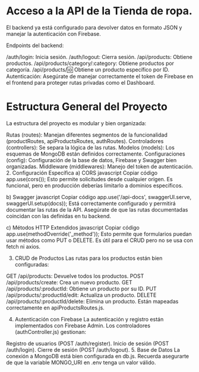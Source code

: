 # Acceso  a la API de la Tienda de ropa. 
El backend ya está configurado para devolver datos en formato JSON y manejar la autenticación con Firebase.

Endpoints del backend:

/auth/login: Inicia sesión.
/auth/logout: Cierra sesión.
/api/products: Obtiene productos.
/api/products/category/:category: Obtiene productos por categoría.
/api/products/:id: Obtiene un producto específico por ID.
Autenticación: Asegúrate de manejar correctamente el token de Firebase en el frontend para proteger rutas privadas como el Dashboard.

#  Estructura General del Proyecto
La estructura del proyecto es modular y bien organizada:

Rutas (routes): Manejan diferentes segmentos de la funcionalidad (productRoutes, apiProductsRoutes, authRoutes).
Controladores (controllers): Se separa la lógica de las rutas.
Modelos (models): Los esquemas de MongoDB están definidos correctamente.
Configuraciones (config): Configuración de la base de datos, Firebase y Swagger bien organizadas.
Middleware (middlewares): Manejo del token de autenticación.
2. Configuración Específica
a) CORS
javascript
Copiar código
app.use(cors());
Esto permite solicitudes desde cualquier origen. Es funcional, pero en producción deberías limitarlo a dominios específicos.

b) Swagger
javascript
Copiar código
app.use('/api-docs', swaggerUI.serve, swaggerUI.setup(docs));
Está correctamente configurado y permitirá documentar las rutas de la API. Asegúrate de que las rutas documentadas coincidan con las definidas en tu backend.

c) Métodos HTTP Extendidos
javascript
Copiar código
app.use(methodOverride('_method'));
Esto permite que formularios puedan usar métodos como PUT o DELETE. Es útil para el CRUD pero no se usa con fetch ni axios.

3. CRUD de Productos
Las rutas para los productos están bien configuradas:

GET /api/products: Devuelve todos los productos.
POST /api/products/create: Crea un nuevo producto.
GET /api/products/:productId: Obtiene un producto por su ID.
PUT /api/products/:productId/edit: Actualiza un producto.
DELETE /api/products/:productId/delete: Elimina un producto.
Están mapeadas correctamente en apiProductsRoutes.js.

4. Autenticación con Firebase
La autenticación y registro están implementados con Firebase Admin. Los controladores (authController.js) gestionan:

Registro de usuarios (POST /auth/register).
Inicio de sesión (POST /auth/login).
Cierre de sesión (POST /auth/logout).
5. Base de Datos
La conexión a MongoDB está bien configurada en db.js. Recuerda asegurarte de que la variable MONGO_URI en .env tenga un valor válido.



